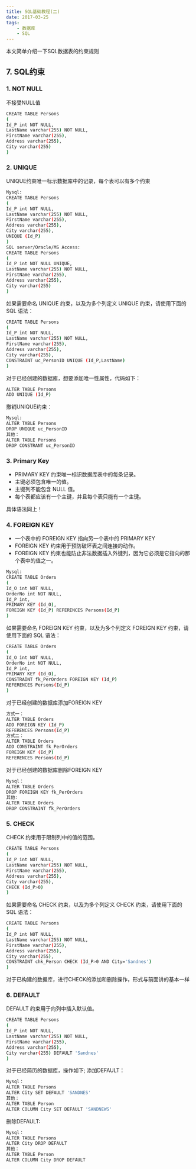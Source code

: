 ```yaml
---
title: SQL基础教程(二)
date: 2017-03-25
tags:
    - 数据库
    - SQL
---
```

本文简单介绍一下SQL数据表的约束规则

<!-- more -->
## 7. SQL约束
### 1. NOT NULL

不接受NULL值
```bash
CREATE TABLE Persons
(
Id_P int NOT NULL,
LastName varchar(255) NOT NULL,
FirstName varchar(255),
Address varchar(255),
City varchar(255)
)
```
### 2. UNIQUE

UNIQUE约束唯一标示数据库中的记录，每个表可以有多个约束

```bash
Mysql:
CREATE TABLE Persons
(
Id_P int NOT NULL,
LastName varchar(255) NOT NULL,
FirstName varchar(255),
Address varchar(255),
City varchar(255),
UNIQUE (Id_P)
)
SQL server/Oracle/MS Access:
CREATE TABLE Persons
(
Id_P int NOT NULL UNIQUE,
LastName varchar(255) NOT NULL,
FirstName varchar(255),
Address varchar(255),
City varchar(255)
)
```
如果需要命名 UNIQUE 约束，以及为多个列定义 UNIQUE 约束，请使用下面的 SQL 语法：

```bash
CREATE TABLE Persons
(
Id_P int NOT NULL,
LastName varchar(255) NOT NULL,
FirstName varchar(255),
Address varchar(255),
City varchar(255),
CONSTRAINT uc_PersonID UNIQUE (Id_P,LastName)
)
```
对于已经创建的数据库，想要添加唯一性属性，代码如下：

```bash
ALTER TABLE Persons
ADD UNIQUE (Id_P)
```
撤销UNIQUE约束：

```bash
Mysql:
ALTER TABLE Persons
DROP UNIQUE uc_PersonID
其他：
ALTER TABLE Persons
DROP CONSTRANT uc_PersonID
```
### 3. Primary Key

- PRIMARY KEY 约束唯一标识数据库表中的每条记录。
- 主键必须包含唯一的值。
- 主键列不能包含 NULL 值。
- 每个表都应该有一个主键，并且每个表只能有一个主键。

具体语法同上！

### 4. FOREIGN KEY

- 一个表中的 FOREIGN KEY 指向另一个表中的 PRIMARY KEY
- FOREIGN KEY 约束用于预防破坏表之间连接的动作。
- FOREIGN KEY 约束也能防止非法数据插入外键列，因为它必须是它指向的那个表中的值之一。

```bash
Mysql:
CREATE TABLE Orders
(
Id_O int NOT NULL,
OrderNo int NOT NULL,
Id_P int,
PRIMARY KEY (Id_O),
FOREIGN KEY (Id_P) REFERENCES Persons(Id_P)
)
```
如果需要命名 FOREIGN KEY 约束，以及为多个列定义 FOREIGN KEY 约束，请使用下面的 SQL 语法：
```bash
CREATE TABLE Orders
(
Id_O int NOT NULL,
OrderNo int NOT NULL,
Id_P int,
PRIMARY KEY (Id_O),
CONSTRAINT fk_PerOrders FOREIGN KEY (Id_P)
REFERENCES Persons(Id_P)
)
```
对于已经创建的数据库添加FOREIGN KEY

```bash
方式一：
ALTER TABLE Orders
ADD FOREIGN KEY (Id_P)
REFERENCES Persons(Id_P)
方式二：
ALTER TABLE Orders
ADD CONSTRAINT fk_PerOrders
FOREIGN KEY (Id_P)
REFERENCES Persons(Id_P)
```
对于已经创建的数据库删除FOREIGN KEY

```bash
Mysql：
ALTER TABLE Orders
DROP FOREIGN KEY fk_PerOrders
其他:
ALTER TABLE Orders
DROP CONSTRAINT fk_PerOrders
```
### 5. CHECK

CHECK 约束用于限制列中的值的范围。

```bash
CREATE TABLE Persons
(
Id_P int NOT NULL,
LastName varchar(255) NOT NULL,
FirstName varchar(255),
Address varchar(255),
City varchar(255),
CHECK (Id_P>0)
)
```
如果需要命名 CHECK 约束，以及为多个列定义 CHECK 约束，请使用下面的 SQL 语法：

```bash
CREATE TABLE Persons
(
Id_P int NOT NULL,
LastName varchar(255) NOT NULL,
FirstName varchar(255),
Address varchar(255),
City varchar(255),
CONSTRAINT chk_Person CHECK (Id_P>0 AND City='Sandnes')
)
```
对于已构建的数据库，进行CHECK的添加和删除操作，形式与前面讲的基本一样

### 6. DEFAULT

DEFAULT 约束用于向列中插入默认值。

```bash
CREATE TABLE Persons
(
Id_P int NOT NULL,
LastName varchar(255) NOT NULL,
FirstName varchar(255),
Address varchar(255),
City varchar(255) DEFAULT 'Sandnes'
)
```
对于已经简历的数据库，操作如下;
添加DEFAULT：

```bash
Mysql：
ALTER TABLE Persons
ALTER City SET DEFAULT 'SANDNES'
其他：
ALTER TABLE Person
ALTER COLUMN City SET DEFAULT 'SANDNEWS'
```
删除DEFAULT:

```bash
Mysql：
ALTER TABLE Persons
ALTER City DROP DEFAULT
其他：
ALTER TABLE Person
ALTER COLUMN City DROP DEFAULT
```
